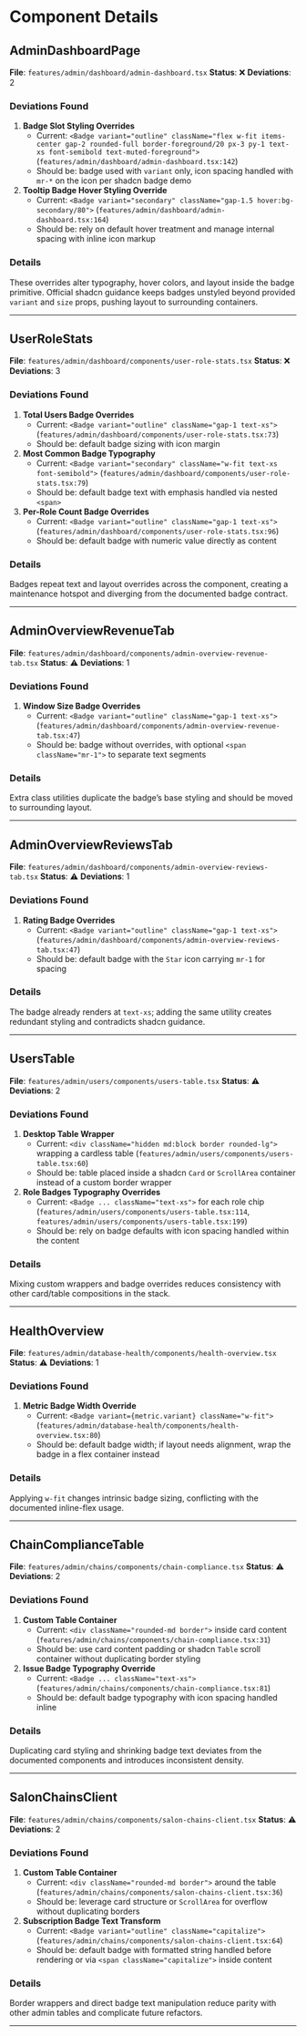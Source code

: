 # Component Details

## AdminDashboardPage
**File**: `features/admin/dashboard/admin-dashboard.tsx`
**Status**: ❌
**Deviations**: 2

### Deviations Found
1. **Badge Slot Styling Overrides**
   - Current: `<Badge variant="outline" className="flex w-fit items-center gap-2 rounded-full border-foreground/20 px-3 py-1 text-xs font-semibold text-muted-foreground">` (`features/admin/dashboard/admin-dashboard.tsx:142`)
   - Should be: badge used with `variant` only, icon spacing handled with `mr-*` on the icon per shadcn badge demo
2. **Tooltip Badge Hover Styling Override**
   - Current: `<Badge variant="secondary" className="gap-1.5 hover:bg-secondary/80">` (`features/admin/dashboard/admin-dashboard.tsx:164`)
   - Should be: rely on default hover treatment and manage internal spacing with inline icon markup

### Details
These overrides alter typography, hover colors, and layout inside the badge primitive. Official shadcn guidance keeps badges unstyled beyond provided `variant` and `size` props, pushing layout to surrounding containers.

---

## UserRoleStats
**File**: `features/admin/dashboard/components/user-role-stats.tsx`
**Status**: ❌
**Deviations**: 3

### Deviations Found
1. **Total Users Badge Overrides**
   - Current: `<Badge variant="outline" className="gap-1 text-xs">` (`features/admin/dashboard/components/user-role-stats.tsx:73`)
   - Should be: default badge sizing with icon margin
2. **Most Common Badge Typography**
   - Current: `<Badge variant="secondary" className="w-fit text-xs font-semibold">` (`features/admin/dashboard/components/user-role-stats.tsx:79`)
   - Should be: default badge text with emphasis handled via nested `<span>`
3. **Per-Role Count Badge Overrides**
   - Current: `<Badge variant="outline" className="gap-1 text-xs">` (`features/admin/dashboard/components/user-role-stats.tsx:96`)
   - Should be: default badge with numeric value directly as content

### Details
Badges repeat text and layout overrides across the component, creating a maintenance hotspot and diverging from the documented badge contract.

---

## AdminOverviewRevenueTab
**File**: `features/admin/dashboard/components/admin-overview-revenue-tab.tsx`
**Status**: ⚠️
**Deviations**: 1

### Deviations Found
1. **Window Size Badge Overrides**
   - Current: `<Badge variant="outline" className="gap-1 text-xs">` (`features/admin/dashboard/components/admin-overview-revenue-tab.tsx:47`)
   - Should be: badge without overrides, with optional `<span className="mr-1">` to separate text segments

### Details
Extra class utilities duplicate the badge’s base styling and should be moved to surrounding layout.

---

## AdminOverviewReviewsTab
**File**: `features/admin/dashboard/components/admin-overview-reviews-tab.tsx`
**Status**: ⚠️
**Deviations**: 1

### Deviations Found
1. **Rating Badge Overrides**
   - Current: `<Badge variant="outline" className="gap-1 text-xs">` (`features/admin/dashboard/components/admin-overview-reviews-tab.tsx:47`)
   - Should be: default badge with the `Star` icon carrying `mr-1` for spacing

### Details
The badge already renders at `text-xs`; adding the same utility creates redundant styling and contradicts shadcn guidance.

---

## UsersTable
**File**: `features/admin/users/components/users-table.tsx`
**Status**: ⚠️
**Deviations**: 2

### Deviations Found
1. **Desktop Table Wrapper**
   - Current: `<div className="hidden md:block border rounded-lg">` wrapping a cardless table (`features/admin/users/components/users-table.tsx:60`)
   - Should be: table placed inside a shadcn `Card` or `ScrollArea` container instead of a custom border wrapper
2. **Role Badges Typography Overrides**
   - Current: `<Badge ... className="text-xs">` for each role chip (`features/admin/users/components/users-table.tsx:114`, `features/admin/users/components/users-table.tsx:199`)
   - Should be: rely on badge defaults with icon spacing handled within the content

### Details
Mixing custom wrappers and badge overrides reduces consistency with other card/table compositions in the stack.

---

## HealthOverview
**File**: `features/admin/database-health/components/health-overview.tsx`
**Status**: ⚠️
**Deviations**: 1

### Deviations Found
1. **Metric Badge Width Override**
   - Current: `<Badge variant={metric.variant} className="w-fit">` (`features/admin/database-health/components/health-overview.tsx:80`)
   - Should be: default badge width; if layout needs alignment, wrap the badge in a flex container instead

### Details
Applying `w-fit` changes intrinsic badge sizing, conflicting with the documented inline-flex usage.

---

## ChainComplianceTable
**File**: `features/admin/chains/components/chain-compliance.tsx`
**Status**: ⚠️
**Deviations**: 2

### Deviations Found
1. **Custom Table Container**
   - Current: `<div className="rounded-md border">` inside card content (`features/admin/chains/components/chain-compliance.tsx:31`)
   - Should be: use card content padding or shadcn `Table` scroll container without duplicating border styling
2. **Issue Badge Typography Override**
   - Current: `<Badge ... className="text-xs">` (`features/admin/chains/components/chain-compliance.tsx:81`)
   - Should be: default badge typography with icon spacing handled inline

### Details
Duplicating card styling and shrinking badge text deviates from the documented components and introduces inconsistent density.

---

## SalonChainsClient
**File**: `features/admin/chains/components/salon-chains-client.tsx`
**Status**: ⚠️
**Deviations**: 2

### Deviations Found
1. **Custom Table Container**
   - Current: `<div className="rounded-md border">` around the table (`features/admin/chains/components/salon-chains-client.tsx:36`)
   - Should be: leverage card structure or `ScrollArea` for overflow without duplicating borders
2. **Subscription Badge Text Transform**
   - Current: `<Badge variant="outline" className="capitalize">` (`features/admin/chains/components/salon-chains-client.tsx:64`)
   - Should be: default badge with formatted string handled before rendering or via `<span className="capitalize">` inside content

### Details
Border wrappers and direct badge text manipulation reduce parity with other admin tables and complicate future refactors.

---
